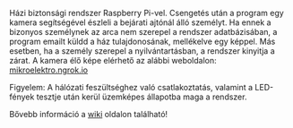 Házi biztonsági rendszer Raspberry Pi-vel. Csengetés után a program egy kamera segítségével észleli a bejárati ajtónál álló személyt. Ha ennek a bizonyos személynek az arca nem szerepel a rendszer adatbázisában, a program emailt küldd a ház tulajdonosának, mellékelve egy képpel. Más esetben, ha a személy szerepel a nyilvántartásban, a rendszer kinyitja a zárat.
A kamera élő képe elérhető az alábbi weboldalon: [mikroelektro.ngrok.io](http://mikroelektro.ngrok.io/)

Figyelem: A hálózati feszültséghez való csatlakoztatás, valamint a LED-fények tesztje után kerül üzemképes állapotba maga a rendszer.

Bővebb információ a [wiki](https://github.com/gyorvaripeter/home_secure_system/wiki) oldalon található!


